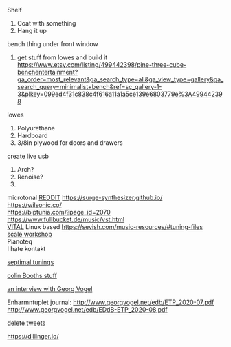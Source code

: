 Shelf
1. Coat with something
2. Hang it up

bench thing under front window
1. get stuff from lowes and build it
https://www.etsy.com/listing/499442398/pine-three-cube-benchentertainment?ga_order=most_relevant&ga_search_type=all&ga_view_type=gallery&ga_search_query=minimalist+bench&ref=sc_gallery-1-3&plkey=099ed4f31c838c4f616a11a1a5ce139e6803779e%3A499442398

lowes
1. Polyurethane
2. Hardboard
3. 3/8in plywood for doors and drawers

create live usb
1. Arch?
2. Renoise?
3. 

microtonal
[REDDIT](https://www.reddit.com/r/microtonal/comments/12spjfn/what_are_some_free_easytouse_microtonal_vsts/)
https://surge-synthesizer.github.io/  
https://wilsonic.co/  
https://biptunia.com/?page_id=2070  
https://www.fullbucket.de/music/vst.html  
[VITAL](https://vital.audio/#getvital)
Linux based https://sevish.com/music-resources/#tuning-files  
[scale workshop](https://sevish.com/scaleworkshop/?version=2.1.0)  
Pianoteq  
I hate kontakt


[septimal tunings](https://en.wikipedia.org/wiki/7-limit_tuning#:~:text=7%2Dlimit%20or%20septimal%20tunings,but%2014%3A11%20is%20not.) 


[colin Booths stuff](https://www.colinbooth.co.uk/did-bach-really-mean-that-colin-booth)

[an interview with Georg Vogel](https://15questions.net/interview/georg-vogel-dsilton-about-alternative-tuning-systems/page-1/)

Enharmntuplet journal:
http://www.georgvogel.net/edb/ETP_2020-07.pdf
http://www.georgvogel.net/edb/EDdB-ETP_2020-08.pdf

[delete tweets](https://www.wikihow.com/Delete-All-Tweets#:~:text=Download%20a%20free%20tool%20called,easy%20to%20delete%20all%20tweets.)

https://dillinger.io/



